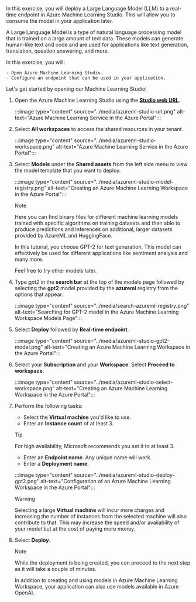 <!-- markdownlint-disable MD041 -->

In this exercise, you will deploy a Large Language Model (LLM) to a real-time endpoint in Azure Machine Learning Studio. This will allow you to consume the model in your application later.

A Large Language Model is a type of natural language processing model that is trained on a large amount of text data. These models can generate human-like text and code and are used for applications like text generation, translation, question answering, and more.

In this exercise, you will:

    - Open Azure Machine Learning Studio.
    - Configure an endpoint that can be used in your application.

Let's get started by opening our Machine Learning Studio!

1. Open the Azure Machine Learning Studio using the [**Studio web URL**](https://ml.azure.com).

    :::image type="content" source="../media/azureml-studio-url.png" alt-text="Azure Machine Learning Service in the Azure Portal":::

2. Select **All workspaces** to access the shared resources in your tenant.

    :::image type="content" source="../media/azureml-studio-workspace.png" alt-text="Azure Machine Learning Service in the Azure Portal":::

3. Select **Models** under the **Shared assets** from the left side menu to view the model template that you want to deploy.

    :::image type="content" source="../media/azureml-studio-model-registry.png" alt-text="Creating an Azure Machine Learning Workspace in the Azure Portal":::

    > [!NOTE]
    > Here you can find binary files for different machine learning models trained with specific algorithms on training datasets and then able to produce predictions and inferences on additional, larger datasets provided by AzureML and HuggingFace.
    >
    > In this tutorial, you choose GPT-2 for text generation. This model can effectively be used for different applications like sentiment analysis and many more.
    >
    > Feel free to try other models later.

4. Type *gpt2* in the **search bar** at the top of the models page followed by selecting the **gpt2** model provided by the **azureml** registry from the options that appear.

    :::image type="content" source="../media/search-azureml-registry.png" alt-text="Searching for GPT-2 model in the Azure Machine Learning Workspace Models Page":::

5. Select **Deploy** followed by **Real-time endpoint**.

    :::image type="content" source="../media/azureml-studio-gpt2-model.png" alt-text="Creating an Azure Machine Learning Workspace in the Azure Portal":::

6. Select your **Subscription** and your **Workspace**. Select **Proceed to workspace**.

    :::image type="content" source="../media/azureml-studio-select-workspace.png" alt-text="Creating an Azure Machine Learning Workspace in the Azure Portal":::

7. Perform the following tasks:
    - Select the **Virtual machine** you'd like to use.
    - Enter an **Instance count** of at least 3.

    > [!TIP]
    > For high availability, Microsoft recommends you set it to at least 3.

    - Enter an **Endpoint name**. Any unique name will work.
    - Enter a **Deployment name**.

    :::image type="content" source="../media/azureml-studio-deploy-gpt2.png" alt-text="Configuration of an Azure Machine Learning Workspace in the Azure Portal":::

    > [!WARNING]
    > Selecting a large **Virtual machine** will incur more charges and increasing the number of instances from the selected machine will also contribute to that.
    > This may increase the speed and/or availability of your model but at the cost of paying more money.

8. Select **Deploy**.

    > [!NOTE]
    > While the deployment is being created, you can proceed to the next step as it will take a couple of minutes.
    >
    > In addition to creating and using models in Azure Machine Learning Workspace, your application can also use models available in Azure OpenAI.
